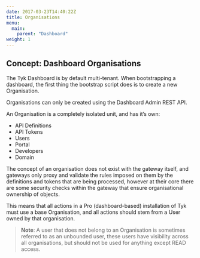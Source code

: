 ```yaml
---
date: 2017-03-23T14:40:22Z
title: Organisations
menu:
  main:
    parent: "Dashboard"
weight: 1 
---
```


## Concept: Dashboard Organisations

The Tyk Dashboard is by default multi-tenant. When bootstrapping a dashboard, the first thing the bootstrap script does is to create a new Organisation.

Organisations can only be created using the Dashboard Admin REST API.

An Organisation is a completely isolated unit, and has it’s own:

* API Definitions
* API Tokens
* Users
* Portal
* Developers
* Domain

The concept of an organisation does not exist with the gateway itself, and gateways only proxy and validate the rules imposed on them by the definitions and tokens that are being processed, however at their core there are some security checks within the gateway that ensure organisational ownership of objects.

This means that all actions in a Pro (dashboard-based) installation of Tyk must use a base Organisation, and all actions should stem from a User owned by that organisation.

> **Note**: A user that does not belong to an Organisation is sometimes referred to as an unbounded user, these users have visibility across all organisations, but should not be used for anything except READ access.
